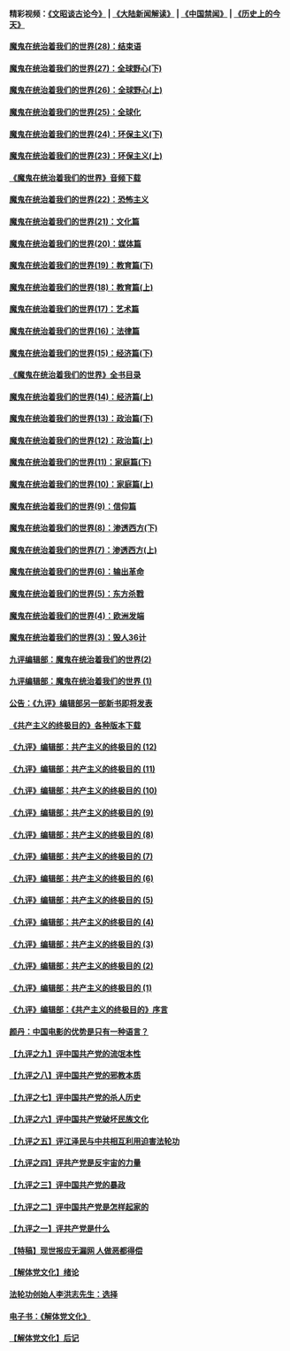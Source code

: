 #### 精彩视频：[《文昭谈古论今》](https://github.com/gfw-breaker/wenzhao) | [《大陆新闻解读》](https://github.com/gfw-breaker/ntdtv-comedy) | [《中国禁闻》](https://github.com/gfw-breaker/ntdtv-news) | [《历史上的今天》](https://github.com/gfw-breaker/today-in-history) 

#### [魔鬼在统治着我们的世界(28)：结束语](../pages/nsc422/n10936246.md?t=01310330) 

#### [魔鬼在统治着我们的世界(27)：全球野心(下)](../pages/nsc422/n10928319.md?t=01310330) 

#### [魔鬼在统治着我们的世界(26)：全球野心(上)](../pages/nsc422/n10900318.md?t=01310330) 

#### [魔鬼在统治着我们的世界(25)：全球化](../pages/nsc422/n10788205.md?t=01310330) 

#### [魔鬼在统治着我们的世界(24)：环保主义(下)](../pages/nsc422/n10695307.md?t=01310330) 

#### [魔鬼在统治着我们的世界(23)：环保主义(上)](../pages/nsc422/n10688613.md?t=01310330) 

#### [《魔鬼在统治着我们的世界》音频下载](../pages/nsc422/n10635553.md?t=01310330) 

#### [魔鬼在统治着我们的世界(22)：恐怖主义](../pages/nsc422/n10614727.md?t=01310330) 

#### [魔鬼在统治着我们的世界(21)：文化篇](../pages/nsc422/n10597706.md?t=01310330) 

#### [魔鬼在统治着我们的世界(20)：媒体篇](../pages/nsc422/n10586579.md?t=01310330) 

#### [魔鬼在统治着我们的世界(19)：教育篇(下)](../pages/nsc422/n10564808.md?t=01310330) 

#### [魔鬼在统治着我们的世界(18)：教育篇(上)](../pages/nsc422/n10526970.md?t=01310330) 

#### [魔鬼在统治着我们的世界(17)：艺术篇](../pages/nsc422/n10499093.md?t=01310330) 

#### [魔鬼在统治着我们的世界(16)：法律篇](../pages/nsc422/n10485969.md?t=01310330) 

#### [魔鬼在统治着我们的世界(15)：经济篇(下)](../pages/nsc422/n10469975.md?t=01310330) 

#### [《魔鬼在统治着我们的世界》全书目录](../pages/nsc422/n10464261.md?t=01310330) 

#### [魔鬼在统治着我们的世界(14)：经济篇(上)](../pages/nsc422/n10457370.md?t=01310330) 

#### [魔鬼在统治着我们的世界(13)：政治篇(下)](../pages/nsc422/n10448270.md?t=01310330) 

#### [魔鬼在统治着我们的世界(12)：政治篇(上)](../pages/nsc422/n10444576.md?t=01310330) 

#### [魔鬼在统治着我们的世界(11)：家庭篇(下)](../pages/nsc422/n10440961.md?t=01310330) 

#### [魔鬼在统治着我们的世界(10)：家庭篇(上)](../pages/nsc422/n10435448.md?t=01310330) 

#### [魔鬼在统治着我们的世界(9)：信仰篇](../pages/nsc422/n10432159.md?t=01310330) 

#### [魔鬼在统治着我们的世界(8)：渗透西方(下)](../pages/nsc422/n10429603.md?t=01310330) 

#### [魔鬼在统治着我们的世界(7)：渗透西方(上)](../pages/nsc422/n10426013.md?t=01310330) 

#### [魔鬼在统治着我们的世界(6)：输出革命](../pages/nsc422/n10421536.md?t=01310330) 

#### [魔鬼在统治着我们的世界(5)：东方杀戮](../pages/nsc422/n10417707.md?t=01310330) 

#### [魔鬼在统治着我们的世界(4)：欧洲发端](../pages/nsc422/n10414890.md?t=01310330) 

#### [魔鬼在统治着我们的世界(3)：毁人36计](../pages/nsc422/n10411583.md?t=01310330) 

#### [九评编辑部：魔鬼在统治着我们的世界(2)](../pages/nsc422/n10410036.md?t=01310330) 

#### [九评编辑部：魔鬼在统治着我们的世界 (1)](../pages/nsc422/n10406825.md?t=01310330) 

#### [公告：《九评》编辑部另一部新书即将发表](../pages/nsc422/n10405104.md?t=01310330) 

#### [《共产主义的终极目的》各种版本下载](../pages/nsc422/n10022138.md?t=01310330) 

#### [《九评》编辑部：共产主义的终极目的 (12)](../pages/nsc422/n9933272.md?t=01310330) 

#### [《九评》编辑部：共产主义的终极目的 (11)](../pages/nsc422/n9924973.md?t=01310330) 

#### [《九评》编辑部：共产主义的终极目的 (10)](../pages/nsc422/n9920883.md?t=01310330) 

#### [《九评》编辑部：共产主义的终极目的 (9)](../pages/nsc422/n9916363.md?t=01310330) 

#### [《九评》编辑部：共产主义的终极目的 (8)](../pages/nsc422/n9912488.md?t=01310330) 

#### [《九评》编辑部：共产主义的终极目的 (7)](../pages/nsc422/n9901176.md?t=01310330) 

#### [《九评》编辑部：共产主义的终极目的 (6)](../pages/nsc422/n9899359.md?t=01310330) 

#### [《九评》编辑部：共产主义的终极目的 (5)](../pages/nsc422/n9893174.md?t=01310330) 

#### [《九评》编辑部：共产主义的终极目的 (4)](../pages/nsc422/n9891246.md?t=01310330) 

#### [《九评》编辑部：共产主义的终极目的 (3)](../pages/nsc422/n9879879.md?t=01310330) 

#### [《九评》编辑部：共产主义的终极目的 (2)](../pages/nsc422/n9876205.md?t=01310330) 

#### [《九评》编辑部：共产主义的终极目的 (1)](../pages/nsc422/n9865857.md?t=01310330) 

#### [《九评》编辑部：《共产主义的终极目的》序言](../pages/nsc422/n9862666.md?t=01310330) 

#### [颜丹：中国电影的优势是只有一种语言？](../pages/nsc422/n9583062.md?t=01310330) 

#### [【九评之九】评中国共产党的流氓本性](../pages/nsc422/n737542.md?t=01310330) 

#### [【九评之八】评中国共产党的邪教本质](../pages/nsc422/n735942.md?t=01310330) 

#### [【九评之七】评中国共产党的杀人历史](../pages/nsc422/n733806.md?t=01310330) 

#### [【九评之六】评中国共产党破坏民族文化](../pages/nsc422/n731667.md?t=01310330) 

#### [【九评之五】评江泽民与中共相互利用迫害法轮功](../pages/nsc422/n730058.md?t=01310330) 

#### [【九评之四】评共产党是反宇宙的力量](../pages/nsc422/n727814.md?t=01310330) 

#### [【九评之三】评中国共产党的暴政](../pages/nsc422/n725597.md?t=01310330) 

#### [【九评之二】评中国共产党是怎样起家的](../pages/nsc422/n723946.md?t=01310330) 

#### [【九评之一】评共产党是什么](../pages/nsc422/n722529.md?t=01310330) 

#### [【特稿】现世报应无漏网 人做恶都得偿](../pages/nsc422/n4215167.md?t=01310330) 

#### [【解体党文化】绪论](../pages/nsc422/n1449356.md?t=01310330) 

#### [法轮功创始人李洪志先生：选择](../pages/nsc422/n3580738.md?t=01310330) 

#### [电子书：《解体党文化》](../pages/nsc422/n1573484.md?t=01310330) 

#### [【解体党文化】后记](../pages/nsc422/n1531999.md?t=01310330) 

